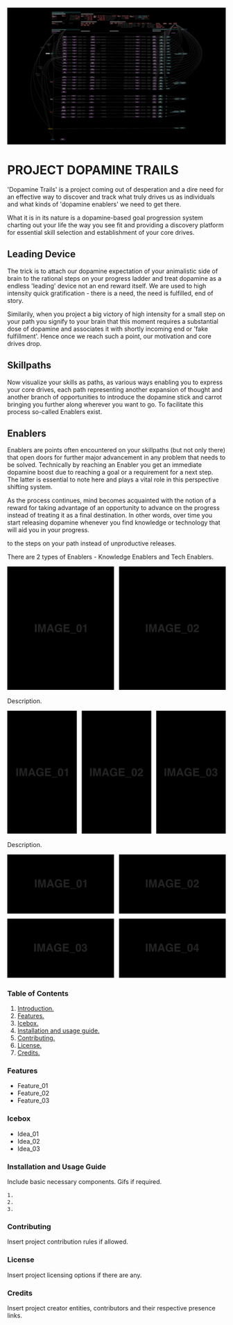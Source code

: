 ![Project Banner](/assets/template_visuals/dopaminetrails.png)

<a name="intro"></a>
# PROJECT DOPAMINE TRAILS 
'Dopamine Trails' is a project coming out of desperation and a dire need for an effective way to discover and track what truly drives us as individuals and what kinds of 'dopamine enablers' we need to get there. 

What it is in its nature is a dopamine-based goal progression system charting out your life the way you see fit and providing a discovery platform for essential skill selection and establishment of your core drives.

## Leading Device

The trick is to attach our dopamine expectation of your animalistic side of brain to the rational steps on your progress ladder and treat dopamine as a endless 'leading' device not an end reward itself. We are used to high intensity quick gratification - there is a need, the need is fulfilled, end of story.

Similarily, when you project a big victory of high intensity for a small step on your path you signify to your brain that this moment requires a substantial dose of dopamine and associates it with shortly incoming end or 'fake fulfillment'. Hence once we reach such a point, our motivation and core drives drop. 

## Skillpaths

Now visualize your skills as paths, as various ways enabling you to express your core drives, each path representing another expansion of thought and another branch of opportunities to introduce the dopamine stick and carrot bringing you further along wherever you want to go. To facilitate this process so-called Enablers exist.

## Enablers

Enablers are points often encountered on your skillpaths (but not only there) that open doors for further major advancement in any problem that needs to be solved. Technically by reaching an Enabler you get an immediate dopamine boost due to reaching a goal or a requirement for a next step. The latter is essential to note here and plays a vital role in this perspective shifting system.

As the process continues, mind becomes acquainted with the notion of a reward for taking advantage of an opportunity to advance on the progress instead of treating it as a final destination. In other words, over time you start releasing dopamine whenever you find knowledge or technology that will aid you in your progress.

to the steps on your path instead of unproductive releases.

There are 2 types of Enablers - Knowledge Enablers and Tech Enablers.

![GALLERY QUAD](/assets/template_visuals/temp-dual-gallery.png)

Description.

![GALLERY QUAD](/assets/template_visuals/temp-triple-gallery.png)

Description.

![GALLERY QUAD](/assets/template_visuals/temp-quad-gallery.png)

### Table of Contents
1. [Introduction.](#intro)
2. [Features.](#features)
3. [Icebox.](#icebox)
4. [Installation and usage guide.](#install)
5. [Contributing.](#contribute)
6. [License.](#license)
7. [Credits.](#credits)

<a name="features"></a>
### Features
+ Feature_01
+ Feature_02
+ Feature_03

<a name="icebox"></a>
### Icebox
+ Idea_01
+ Idea_02
+ Idea_03

<a name="install"></a>
### Installation and Usage Guide
Include basic necessary components. Gifs if required.
```
1. 
2. 
3. 
```

<a name="contribute"></a>
### Contributing
Insert project contribution rules if allowed.

<a name="license"></a>
### License
Insert project licensing options if there are any.

<a name="credits"></a>
### Credits
Insert project creator entities, contributors and their respective presence links.

